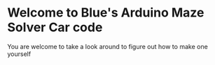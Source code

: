 # Welcome to Blue's Arduino Maze Solver Car code
You are welcome to take a look around to figure out how to make one yourself
